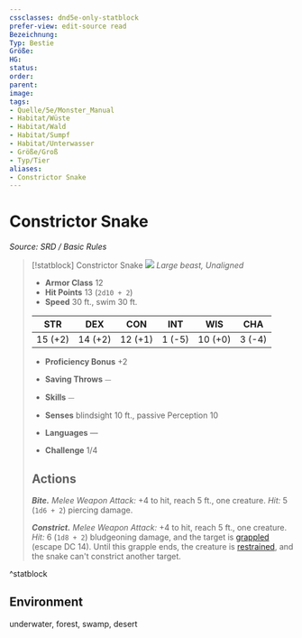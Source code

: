 ```yaml
---
cssclasses: dnd5e-only-statblock
prefer-view: edit-source read
Bezeichnung: 
Typ: Bestie
Größe: 
HG: 
status:
order:
parent:
image: 
tags:
- Quelle/5e/Monster_Manual
- Habitat/Wüste
- Habitat/Wald
- Habitat/Sumpf
- Habitat/Unterwasser
- Größe/Groß
- Typ/Tier
aliases:
- Constrictor Snake
---
```

# Constrictor Snake
*Source: SRD / Basic Rules*  

> [!statblock] Constrictor Snake
> ![](compendium/bestiary/beast/token/constrictor-snake.png#token)
> *Large beast, Unaligned*
> 
> - **Armor Class** 12 
> - **Hit Points** 13 (`2d10 + 2`)
> - **Speed** 30 ft., swim 30 ft.
> 
> |STR|DEX|CON|INT|WIS|CHA|
> |:---:|:---:|:---:|:---:|:---:|:---:|
> |15 (+2)|14 (+2)|12 (+1)| 1 (-5)|10 (+0)| 3 (-4)|
> 
> - **Proficiency Bonus** +2
> - **Saving Throws** ⏤
> - **Skills** ⏤
> - **Senses** blindsight 10 ft., passive Perception 10
> 
> - **Languages** —
> - **Challenge** 1/4
> 
> ## Actions
> 
> ***Bite.*** *Melee Weapon Attack:* +4 to hit, reach 5 ft., one creature. *Hit:* 5 (`1d6 + 2`) piercing damage.
> 
> ***Constrict.*** *Melee Weapon Attack:* +4 to hit, reach 5 ft., one creature. *Hit:* 6 (`1d8 + 2`) bludgeoning damage, and the target is [grappled](rules/conditions.md#grappled) (escape DC 14). Until this grapple ends, the creature is [restrained](rules/conditions.md#restrained), and the snake can't constrict another target.

^statblock

## Environment

underwater, forest, swamp, desert